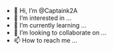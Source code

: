 - 👋 Hi, I’m @Captaink2A
- 👀 I’m interested in ...
- 🌱 I’m currently learning ...
- 💞️ I’m looking to collaborate on ...
- 📫 How to reach me ...

<!---
Captaink2A/Captaink2A is a ✨ special ✨ repository because its `README.md` (this file) appears on your GitHub profile.
You can click the Preview link to take a look at your changes.
--->
